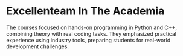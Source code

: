 # Excellenteam In The Academia
The courses focused on hands-on programming in Python and C++, combining theory with real coding tasks.
They emphasized practical experience using industry tools, preparing students for real-world development challenges.
